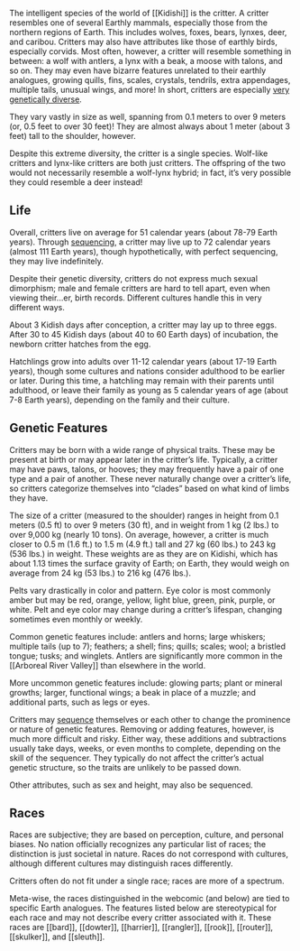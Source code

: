 The intelligent species of the world of [[Kidishi]] is the critter. A critter resembles one of several Earthly mammals, especially those from the northern regions of Earth. This includes wolves, foxes, bears, lynxes, deer, and caribou. Critters may also have attributes like those of earthly birds, especially corvids. Most often, however, a critter will resemble something in between: a wolf with antlers, a lynx with a beak, a moose with talons, and so on. They may even have bizarre features unrelated to their earthly analogues, growing quills, fins, scales, crystals, tendrils, extra appendages, multiple tails, unusual wings, and more! In short, critters are especially [very genetically diverse](Genetic%20Traits.md).

They vary vastly in size as well, spanning from 0.1 meters to over 9 meters (or, 0.5 feet to over 30 feet)! They are almost always about 1 meter (about 3 feet) tall to the shoulder, however.

Despite this extreme diversity, the critter is a single species. Wolf-like critters and lynx-like critters are both just critters. The offspring of the two would not necessarily resemble a wolf-lynx hybrid; in fact, it’s very possible they could resemble a deer instead!
## Life
Overall, critters live on average for 51 calendar years (about 78-79 Earth years). Through [sequencing](Entrogenesis.md), a critter may live up to 72 calendar years (almost 111 Earth years), though hypothetically, with perfect sequencing, they may live indefinitely.

Despite their genetic diversity, critters do not express much sexual dimorphism; male and female critters are hard to tell apart, even when viewing their...er, birth records. Different cultures handle this in very different ways.

About 3 Kidish days after conception, a critter may lay up to three eggs. After 30 to 45 Kidish days (about 40 to 60 Earth days) of incubation, the newborn critter hatches from the egg.

Hatchlings grow into adults over 11-12 calendar years (about 17-19 Earth years), though some cultures and nations consider adulthood to be earlier or later. During this time, a hatchling may remain with their parents until adulthood, or leave their family as young as 5 calendar years of age (about 7-8 Earth years), depending on the family and their culture.
## Genetic Features
Critters may be born with a wide range of physical traits. These may be present at birth or may appear later in the critter’s life. Typically, a critter may have paws, talons, or hooves; they may frequently have a pair of one type and a pair of another. These never naturally change over a critter’s life, so critters categorize themselves into “clades” based on what kind of limbs they have.

The size of a critter (measured to the shoulder) ranges in height from 0.1 meters (0.5 ft) to over 9 meters (30 ft), and in weight from 1 kg (2 lbs.) to over 9,000 kg (nearly 10 tons). On average, however, a critter is much closer to 0.5 m (1.6 ft.) to 1.5 m (4.9 ft.) tall and 27 kg (60 lbs.) to 243 kg (536 lbs.) in weight. These weights are as they are on Kidishi, which has about 1.13 times the surface gravity of Earth; on Earth, they would weigh on average from 24 kg (53 lbs.) to 216 kg (476 lbs.).

Pelts vary drastically in color and pattern. Eye color is most commonly amber but may be red, orange, yellow, light blue, green, pink, purple, or white. Pelt and eye color may change during a critter’s lifespan, changing sometimes even monthly or weekly.

Common genetic features include: antlers and horns; large whiskers; multiple tails (up to 7); feathers; a shell; fins; quills; scales; wool; a bristled tongue; tusks; and winglets. Antlers are significantly more common in the [[Arboreal River Valley]] than elsewhere in the world.

More uncommon genetic features include: glowing parts; plant or mineral growths; larger, functional wings; a beak in place of a muzzle; and additional parts, such as legs or eyes.

Critters may [sequence](Entrogenesis.md) themselves or each other to change the prominence or nature of genetic features. Removing or adding features, however, is much more difficult and risky. Either way, these additions and subtractions usually take days, weeks, or even months to complete, depending on the skill of the sequencer. They typically do not affect the critter’s actual genetic structure, so the traits are unlikely to be passed down.

Other attributes, such as sex and height, may also be sequenced.
## Races
Races are subjective; they are based on perception, culture, and personal biases. No nation officially recognizes any particular list of races; the distinction is just societal in nature. Races do not correspond with cultures, although different cultures may distinguish races differently.

Critters often do not fit under a single race; races are more of a spectrum.

Meta-wise, the races distinguished in the webcomic (and below) are tied to specific Earth analogues. The features listed below are stereotypical for each race and may not describe every critter associated with it. These races are [[bard]], [[dowter]], [[harrier]], [[rangler]], [[rook]], [[router]], [[skulker]], and [[sleuth]].